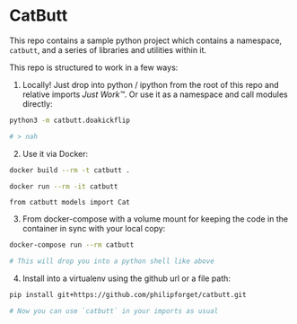 # CatButt

This repo contains a sample python project which contains a namespace,
`catbutt`, and a series of libraries and utilities within it.

This repo is structured to work in a few ways:

1. Locally! Just drop into python / ipython from the root of this repo and relative imports *Just Work™*. Or use it as a namespace and call modules directly:

```bash
python3 -m catbutt.doakickflip

# > nah
```

2. Use it via Docker:

```bash
docker build --rm -t catbutt .

docker run --rm -it catbutt

```

```python3
from catbutt models import Cat
```

3. From docker-compose with a volume mount for keeping the code in the container in sync with your local copy:

```bash
docker-compose run --rm catbutt

# This will drop you into a python shell like above
```

4. Install into a virtualenv using the github url or a file path:

```bash
pip install git+https://github.com/philipforget/catbutt.git

# Now you can use `catbutt` in your imports as usual
```
